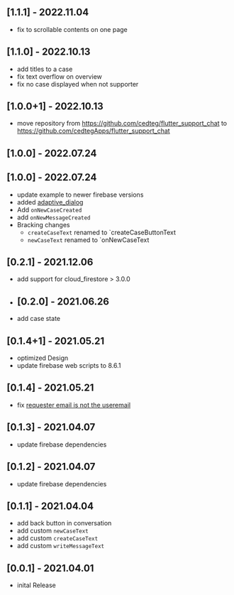 ## [1.1.1] - 2022.11.04
* fix to scrollable contents on one page
## [1.1.0] - 2022.10.13
* add titles to a case
* fix text overflow on overview 
* fix no case displayed when not supporter
## [1.0.0+1] - 2022.10.13
* move repository from https://github.com/cedteg/flutter_support_chat to  https://github.com/cedtegApps/flutter_support_chat 
## [1.0.0] - 2022.07.24
## [1.0.0] - 2022.07.24
* update example to newer firebase versions
* added [adaptive_dialog](https://pub.dev/packages/adaptive_dialog)
* Add `onNewCaseCreated`
* add `onNewMessageCreated`
* Bracking changes
  * `createCaseText` renamed to `createCaseButtonText
  * `newCaseText` renamed to `onNewCaseText
## [0.2.1] - 2021.12.06
* add support for cloud_firestore > 3.0.0
* ## [0.2.0] - 2021.06.26
* add case state
## [0.1.4+1] - 2021.05.21
* optimized Design
* update firebase web scripts to 8.6.1
## [0.1.4] - 2021.05.21
* fix [requester email is not the useremail](https://github.com/cedtegApps/flutter_support_chat/issues/2) 
## [0.1.3] - 2021.04.07
* update firebase dependencies
## [0.1.2] - 2021.04.07
* update firebase dependencies
## [0.1.1] - 2021.04.04
* add back button in conversation
* add custom `newCaseText`
* add custom `createCaseText`
* add custom `writeMessageText`
## [0.0.1] - 2021.04.01
* inital Release
